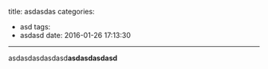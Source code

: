title: asdasdas
categories:
  - asd
tags:
  - asdasd
date: 2016-01-26 17:13:30
---
asdasdasdasdasd**asdasdasdasd**